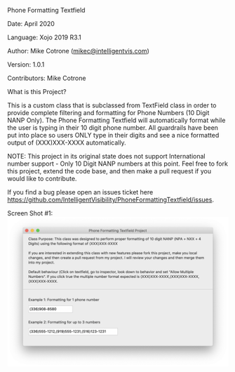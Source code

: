 Phone Formatting Textfield

Date: April 2020

Language: Xojo 2019 R3.1

Author: Mike Cotrone (mikec@intelligentvis.com)

Version: 1.0.1

Contributors: Mike Cotrone

What is this Project?

This is a custom class that is subclassed from TextField class in order to provide complete filtering and formatting for Phone Numbers (10 Digit NANP Only). The Phone Formatting Textfield will automatically format while the user is typing in their 10 digit phone number. All guardrails have been put into place so users ONLY type in their digits and see a nice formatted output of (XXX)XXX-XXXX automatically.

NOTE: This project in its original state does not support International number support - Only 10 Digit NANP numbers at this point. Feel free to fork this project, extend the code base, and then make a pull request if you would like to contribute.

If you find a bug please open an issues ticket here https://github.com/IntelligentVisibility/PhoneFormattingTextfield/issues.

Screen Shot #1:
 ![image](https://github.com/IntelligentVisibility/PhoneFormattingTextfield/blob/master/Screenshots/ss1.png)
